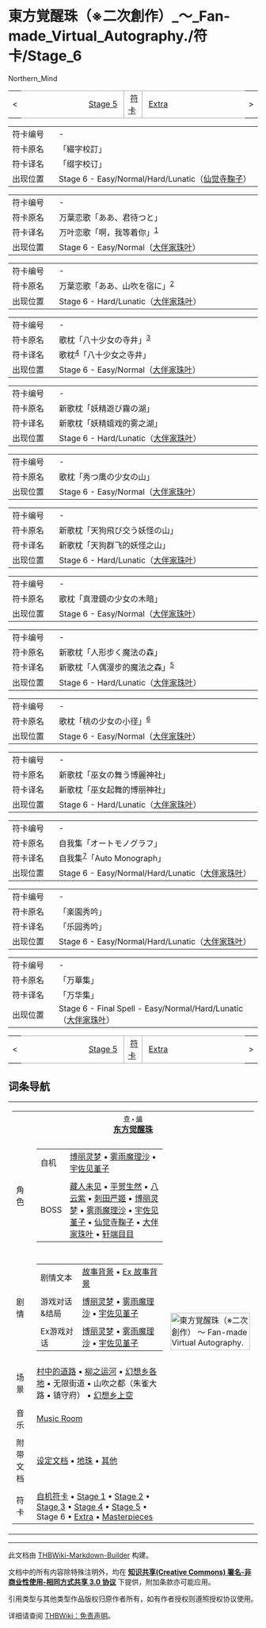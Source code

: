 # 東方覚醒珠（※二次創作）_～_Fan-made_Virtual_Autography./符卡/Stage_6

<!-- source html: G:\repos\THBWiki-Markdown-Builder\THBWikiMarkdown\Temp\main\f\f3\ns0%3A%E6%9D%B1%E6%96%B9%E8%A6%9A%E9%86%92%E7%8F%A0%EF%BC%88%E2%80%BB%E4%BA%8C%E6%AC%A1%E5%89%B5%E4%BD%9C%EF%BC%89_%EF%BD%9E_Fan-made_Virtual_Autography%2E%2F%E7%AC%A6%E5%8D%A1%2FStage_6.html -->

Northern_Mind

<center>

<table>
<tbody><tr>
<td>&lt;
</td>
<td style="border-top: 1px solid #aaaaaa; border-bottom: 1px solid #aaaaaa; width: 50%; text-align: right"><a href="./東方覚醒珠（※二次創作）_～_Fan-made_Virtual_Autography.-符卡-Stage_5.md" title="東方覚醒珠（※二次創作） ～ Fan-made Virtual Autography./符卡/Stage 5">Stage 5</a>&#160;
</td>
<td style="text-align: center; border-left: 1px solid #aaaaaa; border-right: 1px solid #aaaaaa; border-top: 1px solid #aaaaaa; border-bottom: 1px solid #aaaaaa;">&#160;<a href="/index.php?title=%E6%9D%B1%E6%96%B9%E8%A6%9A%E9%86%92%E7%8F%A0%EF%BC%88%E2%80%BB%E4%BA%8C%E6%AC%A1%E5%89%B5%E4%BD%9C%EF%BC%89_%EF%BD%9E_Fan-made_Virtual_Autography./%E7%AC%A6%E5%8D%A1&amp;action=edit&amp;redlink=1" class="new" title="東方覚醒珠（※二次創作） ～ Fan-made Virtual Autography./符卡（页面不存在）">符卡</a>&#160;
</td>
<td style="border-top: 1px solid #aaaaaa; border-bottom: 1px solid #aaaaaa; width: 50%; text-align: left">&#160;<a href="./東方覚醒珠（※二次創作）_～_Fan-made_Virtual_Autography.-符卡-Extra.md" title="東方覚醒珠（※二次創作） ～ Fan-made Virtual Autography./符卡/Extra">Extra</a>
</td>
<td>&gt;
</td></tr></tbody></table>

  
</center>
  
  

  


<table>
<tbody><tr><td width="80">符卡编号</td><td width="400">-</td></tr>
<tr><td>符卡原名</td><td>「綴字校訂」</td></tr><tr><td>符卡译名</td><td>「缀字校订」</td></tr><tr><td>出现位置</td><td>Stage 6 - Easy/Normal/Hard/Lunatic（<a href="./仙觉寺鞠子.md" title="仙觉寺鞠子">仙觉寺鞠子</a>）</td></tr></tbody></table>


  
  

  


<table>
<tbody><tr><td width="80">符卡编号</td><td width="400">-</td></tr>
<tr><td>符卡原名</td><td>万葉恋歌「ああ、君待つと」</td></tr><tr><td>符卡译名</td><td>万叶恋歌「啊，我等着你」<sup id="cite_ref-1" class="reference"><a href="#cite_note-1">1</a></sup></td></tr><tr><td>出现位置</td><td>Stage 6 - Easy/Normal（<a href="./大伴家珠叶.md" title="大伴家珠叶">大伴家珠叶</a>）</td></tr></tbody></table>


  
  

  


<table>
<tbody><tr><td width="80">符卡编号</td><td width="400">-</td></tr>
<tr><td>符卡原名</td><td>万葉恋歌「ああ、山吹を宿に」<sup id="cite_ref-2" class="reference"><a href="#cite_note-2">2</a></sup></td></tr><tr><td>出现位置</td><td>Stage 6 - Hard/Lunatic（<a href="./大伴家珠叶.md" title="大伴家珠叶">大伴家珠叶</a>）</td></tr></tbody></table>


  
  

  


<table>
<tbody><tr><td width="80">符卡编号</td><td width="400">-</td></tr>
<tr><td>符卡原名</td><td>歌枕「八十少女の寺井」<sup id="cite_ref-3" class="reference"><a href="#cite_note-3">3</a></sup></td></tr><tr><td>符卡译名</td><td>歌枕<sup id="cite_ref-4" class="reference"><a href="#cite_note-4">4</a></sup>「八十少女之寺井」</td></tr><tr><td>出现位置</td><td>Stage 6 - Easy/Normal（<a href="./大伴家珠叶.md" title="大伴家珠叶">大伴家珠叶</a>）</td></tr></tbody></table>


  
  

  


<table>
<tbody><tr><td width="80">符卡编号</td><td width="400">-</td></tr>
<tr><td>符卡原名</td><td>新歌枕「妖精遊び霧の湖」</td></tr><tr><td>符卡译名</td><td>新歌枕「妖精嬉戏的雾之湖」</td></tr><tr><td>出现位置</td><td>Stage 6 - Hard/Lunatic（<a href="./大伴家珠叶.md" title="大伴家珠叶">大伴家珠叶</a>）</td></tr></tbody></table>


  
  

  


<table>
<tbody><tr><td width="80">符卡编号</td><td width="400">-</td></tr>
<tr><td>符卡原名</td><td>歌枕「秀つ鹰の少女の山」</td></tr><tr><td>出现位置</td><td>Stage 6 - Easy/Normal（<a href="./大伴家珠叶.md" title="大伴家珠叶">大伴家珠叶</a>）</td></tr></tbody></table>


  
  

  


<table>
<tbody><tr><td width="80">符卡编号</td><td width="400">-</td></tr>
<tr><td>符卡原名</td><td>新歌枕「天狗飛び交う妖怪の山」</td></tr><tr><td>符卡译名</td><td>新歌枕「天狗群飞的妖怪之山」</td></tr><tr><td>出现位置</td><td>Stage 6 - Hard/Lunatic（<a href="./大伴家珠叶.md" title="大伴家珠叶">大伴家珠叶</a>）</td></tr></tbody></table>


  
  

  


<table>
<tbody><tr><td width="80">符卡编号</td><td width="400">-</td></tr>
<tr><td>符卡原名</td><td>歌枕「真澄鏡の少女の木暗」</td></tr><tr><td>出现位置</td><td>Stage 6 - Easy/Normal（<a href="./大伴家珠叶.md" title="大伴家珠叶">大伴家珠叶</a>）</td></tr></tbody></table>


  
  

  


<table>
<tbody><tr><td width="80">符卡编号</td><td width="400">-</td></tr>
<tr><td>符卡原名</td><td>新歌枕「人形步く魔法の森」</td></tr><tr><td>符卡译名</td><td>新歌枕「人偶漫步的魔法之森」<sup id="cite_ref-5" class="reference"><a href="#cite_note-5">5</a></sup></td></tr><tr><td>出现位置</td><td>Stage 6 - Hard/Lunatic（<a href="./大伴家珠叶.md" title="大伴家珠叶">大伴家珠叶</a>）</td></tr></tbody></table>


  
  

  


<table>
<tbody><tr><td width="80">符卡编号</td><td width="400">-</td></tr>
<tr><td>符卡原名</td><td>歌枕「桃の少女の小径」<sup id="cite_ref-6" class="reference"><a href="#cite_note-6">6</a></sup></td></tr><tr><td>出现位置</td><td>Stage 6 - Easy/Normal（<a href="./大伴家珠叶.md" title="大伴家珠叶">大伴家珠叶</a>）</td></tr></tbody></table>


  
  

  


<table>
<tbody><tr><td width="80">符卡编号</td><td width="400">-</td></tr>
<tr><td>符卡原名</td><td>新歌枕「巫女の舞う博麗神社」</td></tr><tr><td>符卡译名</td><td>新歌枕「巫女起舞的博丽神社」</td></tr><tr><td>出现位置</td><td>Stage 6 - Hard/Lunatic（<a href="./大伴家珠叶.md" title="大伴家珠叶">大伴家珠叶</a>）</td></tr></tbody></table>


  
  

  


<table>
<tbody><tr><td width="80">符卡编号</td><td width="400">-</td></tr>
<tr><td>符卡原名</td><td>自我集「オートモノグラフ」</td></tr><tr><td>符卡译名</td><td>自我集<sup id="cite_ref-7" class="reference"><a href="#cite_note-7">7</a></sup>「Auto Monograph」</td></tr><tr><td>出现位置</td><td>Stage 6 - Easy/Normal/Hard/Lunatic（<a href="./大伴家珠叶.md" title="大伴家珠叶">大伴家珠叶</a>）</td></tr></tbody></table>


  
  

  


<table>
<tbody><tr><td width="80">符卡编号</td><td width="400">-</td></tr>
<tr><td>符卡原名</td><td>「楽園秀吟」</td></tr><tr><td>符卡译名</td><td>「乐园秀吟」</td></tr><tr><td>出现位置</td><td>Stage 6 - Easy/Normal/Hard/Lunatic（<a href="./大伴家珠叶.md" title="大伴家珠叶">大伴家珠叶</a>）</td></tr></tbody></table>


  
  

  


<table>
<tbody><tr><td width="80">符卡编号</td><td width="400">-</td></tr>
<tr><td>符卡原名</td><td>「万華集」</td></tr><tr><td>符卡译名</td><td>「万华集」</td></tr><tr><td>出现位置</td><td>Stage 6 - Final Spell - Easy/Normal/Hard/Lunatic（<a href="./大伴家珠叶.md" title="大伴家珠叶">大伴家珠叶</a>）</td></tr></tbody></table>


<center>

<table>
<tbody><tr>
<td>&lt;
</td>
<td style="border-top: 1px solid #aaaaaa; border-bottom: 1px solid #aaaaaa; width: 50%; text-align: right"><a href="./東方覚醒珠（※二次創作）_～_Fan-made_Virtual_Autography.-符卡-Stage_5.md" title="東方覚醒珠（※二次創作） ～ Fan-made Virtual Autography./符卡/Stage 5">Stage 5</a>&#160;
</td>
<td style="text-align: center; border-left: 1px solid #aaaaaa; border-right: 1px solid #aaaaaa; border-top: 1px solid #aaaaaa; border-bottom: 1px solid #aaaaaa;">&#160;<a href="/index.php?title=%E6%9D%B1%E6%96%B9%E8%A6%9A%E9%86%92%E7%8F%A0%EF%BC%88%E2%80%BB%E4%BA%8C%E6%AC%A1%E5%89%B5%E4%BD%9C%EF%BC%89_%EF%BD%9E_Fan-made_Virtual_Autography./%E7%AC%A6%E5%8D%A1&amp;action=edit&amp;redlink=1" class="new" title="東方覚醒珠（※二次創作） ～ Fan-made Virtual Autography./符卡（页面不存在）">符卡</a>&#160;
</td>
<td style="border-top: 1px solid #aaaaaa; border-bottom: 1px solid #aaaaaa; width: 50%; text-align: left">&#160;<a href="./東方覚醒珠（※二次創作）_～_Fan-made_Virtual_Autography.-符卡-Extra.md" title="東方覚醒珠（※二次創作） ～ Fan-made Virtual Autography./符卡/Extra">Extra</a>
</td>
<td>&gt;
</td></tr></tbody></table>

  
</center>

[^cite_note-1]: 小林幸子演唱的歌曲「万葉恋歌 ああ、君待つと」。

## 词条导航
  
  

<table><tbody><tr><td><table cellspacing="0" class="nowraplinks mw-collapsible mw-collapsed" style="width:100%;;;"><tbody><tr><th style=";" colspan="3" class="navbox-title"><div class="navbar"><div class="noprint plainlinksneverexpand" style="background-color:transparent; padding:0; font-weight:normal; font-size:80%; white-space:nowrap;"><a href="./東方覚醒珠（※二次創作）_～_Fan-made_Virtual_Autography.-导航.md" title="東方覚醒珠（※二次創作） ～ Fan-made Virtual Autography./导航"><span style=";;border:none;" title="查看这个模板">查</span></a>&#160;<span style="font-size:80%;">•</span>&#160;<a href="/index.php?title=%E6%9D%B1%E6%96%B9%E8%A6%9A%E9%86%92%E7%8F%A0%EF%BC%88%E2%80%BB%E4%BA%8C%E6%AC%A1%E5%89%B5%E4%BD%9C%EF%BC%89_%EF%BD%9E_Fan-made_Virtual_Autography./%E5%AF%BC%E8%88%AA&amp;action=edit"><span style=";;border:none;" title="您可以编辑这个模板。请在储存变更之前先预览">编</span></a></div></div><span><a href="./東方覚醒珠（※二次創作）_～_Fan-made_Virtual_Autography..md" title="東方覚醒珠（※二次創作） ～ Fan-made Virtual Autography.">东方觉醒珠</a></span></th></tr><tr><td></td></tr><tr><td class="navbox-group" style=";;">角色</td><td style=";;" class="navbox-list navbox-odd"><div></div><table cellspacing="0" class="nowraplinks navbox-subgroup" style="width:100%;;;;"><tbody><tr><td class="navbox-group" style=";;"><div>自机</div></td><td style=";;" class="navbox-list navbox-odd"><div><a href="/%E6%9D%B1%E6%96%B9%E8%A6%9A%E9%86%92%E7%8F%A0%EF%BC%88%E2%80%BB%E4%BA%8C%E6%AC%A1%E5%89%B5%E4%BD%9C%EF%BC%89_%EF%BD%9E_Fan-made_Virtual_Autography./Omake#博丽灵梦" title="東方覚醒珠（※二次創作） ～ Fan-made Virtual Autography./Omake">博丽灵梦</a> &#8226; <a href="/%E6%9D%B1%E6%96%B9%E8%A6%9A%E9%86%92%E7%8F%A0%EF%BC%88%E2%80%BB%E4%BA%8C%E6%AC%A1%E5%89%B5%E4%BD%9C%EF%BC%89_%EF%BD%9E_Fan-made_Virtual_Autography./Omake#雾雨魔理沙" title="東方覚醒珠（※二次創作） ～ Fan-made Virtual Autography./Omake">雾雨魔理沙</a> &#8226; <a href="/%E6%9D%B1%E6%96%B9%E8%A6%9A%E9%86%92%E7%8F%A0%EF%BC%88%E2%80%BB%E4%BA%8C%E6%AC%A1%E5%89%B5%E4%BD%9C%EF%BC%89_%EF%BD%9E_Fan-made_Virtual_Autography./Omake#宇佐见堇子" title="東方覚醒珠（※二次創作） ～ Fan-made Virtual Autography./Omake">宇佐见堇子</a></div></td></tr><tr><td></td></tr><tr><td class="navbox-group" style=";;"><div>BOSS</div></td><td style=";;" class="navbox-list navbox-even"><div><a href="./藏人未见.md" title="藏人未见">藏人未见</a> &#8226; <a href="./平贺生然.md" title="平贺生然">平贺生然</a> &#8226; <a href="/%E6%9D%B1%E6%96%B9%E8%A6%9A%E9%86%92%E7%8F%A0%EF%BC%88%E2%80%BB%E4%BA%8C%E6%AC%A1%E5%89%B5%E4%BD%9C%EF%BC%89_%EF%BD%9E_Fan-made_Virtual_Autography./Omake#八云紫" title="東方覚醒珠（※二次創作） ～ Fan-made Virtual Autography./Omake">八云紫</a> &#8226; <a href="./刺田严姬.md" title="刺田严姬">刺田严姬</a> &#8226; <a href="/%E6%9D%B1%E6%96%B9%E8%A6%9A%E9%86%92%E7%8F%A0%EF%BC%88%E2%80%BB%E4%BA%8C%E6%AC%A1%E5%89%B5%E4%BD%9C%EF%BC%89_%EF%BD%9E_Fan-made_Virtual_Autography./Omake#博丽灵梦" title="東方覚醒珠（※二次創作） ～ Fan-made Virtual Autography./Omake">博丽灵梦</a> &#8226; <a href="/%E6%9D%B1%E6%96%B9%E8%A6%9A%E9%86%92%E7%8F%A0%EF%BC%88%E2%80%BB%E4%BA%8C%E6%AC%A1%E5%89%B5%E4%BD%9C%EF%BC%89_%EF%BD%9E_Fan-made_Virtual_Autography./Omake#雾雨魔理沙" title="東方覚醒珠（※二次創作） ～ Fan-made Virtual Autography./Omake">雾雨魔理沙</a> &#8226; <a href="/%E6%9D%B1%E6%96%B9%E8%A6%9A%E9%86%92%E7%8F%A0%EF%BC%88%E2%80%BB%E4%BA%8C%E6%AC%A1%E5%89%B5%E4%BD%9C%EF%BC%89_%EF%BD%9E_Fan-made_Virtual_Autography./Omake#宇佐见堇子" title="東方覚醒珠（※二次創作） ～ Fan-made Virtual Autography./Omake">宇佐见堇子</a> &#8226; <a href="./仙觉寺鞠子.md" title="仙觉寺鞠子">仙觉寺鞠子</a> &#8226; <a href="./大伴家珠叶.md" title="大伴家珠叶">大伴家珠叶</a> &#8226; <a href="./轩端目目.md" title="轩端目目">轩端目目</a></div></td></tr></tbody></table><div></div></td><td class="navbox-image" style="" rowspan="11"><a href="./文件-東方覚醒珠（※二次創作）_～_Fan-made_Virtual_Autography.封面.jpg.md" class="image"><img alt="東方覚醒珠（※二次創作） ～ Fan-made Virtual Autography.封面.jpg" src="https://upload.thwiki.cc/thumb/1/1c/%E6%9D%B1%E6%96%B9%E8%A6%9A%E9%86%92%E7%8F%A0%EF%BC%88%E2%80%BB%E4%BA%8C%E6%AC%A1%E5%89%B5%E4%BD%9C%EF%BC%89_%EF%BD%9E_Fan-made_Virtual_Autography.%E5%B0%81%E9%9D%A2.jpg/160px-%E6%9D%B1%E6%96%B9%E8%A6%9A%E9%86%92%E7%8F%A0%EF%BC%88%E2%80%BB%E4%BA%8C%E6%AC%A1%E5%89%B5%E4%BD%9C%EF%BC%89_%EF%BD%9E_Fan-made_Virtual_Autography.%E5%B0%81%E9%9D%A2.jpg" decoding="async" loading="lazy" width="160" height="75" srcset="https://upload.thwiki.cc/thumb/1/1c/%E6%9D%B1%E6%96%B9%E8%A6%9A%E9%86%92%E7%8F%A0%EF%BC%88%E2%80%BB%E4%BA%8C%E6%AC%A1%E5%89%B5%E4%BD%9C%EF%BC%89_%EF%BD%9E_Fan-made_Virtual_Autography.%E5%B0%81%E9%9D%A2.jpg/240px-%E6%9D%B1%E6%96%B9%E8%A6%9A%E9%86%92%E7%8F%A0%EF%BC%88%E2%80%BB%E4%BA%8C%E6%AC%A1%E5%89%B5%E4%BD%9C%EF%BC%89_%EF%BD%9E_Fan-made_Virtual_Autography.%E5%B0%81%E9%9D%A2.jpg 1.5x, https://upload.thwiki.cc/thumb/1/1c/%E6%9D%B1%E6%96%B9%E8%A6%9A%E9%86%92%E7%8F%A0%EF%BC%88%E2%80%BB%E4%BA%8C%E6%AC%A1%E5%89%B5%E4%BD%9C%EF%BC%89_%EF%BD%9E_Fan-made_Virtual_Autography.%E5%B0%81%E9%9D%A2.jpg/320px-%E6%9D%B1%E6%96%B9%E8%A6%9A%E9%86%92%E7%8F%A0%EF%BC%88%E2%80%BB%E4%BA%8C%E6%AC%A1%E5%89%B5%E4%BD%9C%EF%BC%89_%EF%BD%9E_Fan-made_Virtual_Autography.%E5%B0%81%E9%9D%A2.jpg 2x" data-file-width="460" data-file-height="215"></a></td></tr><tr><td></td></tr><tr><td class="navbox-group" style=";;">剧情</td><td style=";;" class="navbox-list navbox-even"><div></div><table cellspacing="0" class="nowraplinks navbox-subgroup" style="width:100%;;;;"><tbody><tr><td class="navbox-group" style=";;"><div>剧情文本</div></td><td style=";;" class="navbox-list navbox-odd"><div><a href="./東方覚醒珠（※二次創作）_～_Fan-made_Virtual_Autography.-故事背景.md" title="東方覚醒珠（※二次創作） ～ Fan-made Virtual Autography./故事背景">故事背景</a> &#8226; <a href="/%E6%9D%B1%E6%96%B9%E8%A6%9A%E9%86%92%E7%8F%A0%EF%BC%88%E2%80%BB%E4%BA%8C%E6%AC%A1%E5%89%B5%E4%BD%9C%EF%BC%89_%EF%BD%9E_Fan-made_Virtual_Autography./%E6%95%85%E4%BA%8B%E8%83%8C%E6%99%AF#EX故事背景" title="東方覚醒珠（※二次創作） ～ Fan-made Virtual Autography./故事背景">Ex 故事背景</a></div></td></tr><tr><td></td></tr><tr><td class="navbox-group" style=";;"><div>游戏对话&amp;结局</div></td><td style=";;" class="navbox-list navbox-even"><div><a href="./東方覚醒珠（※二次創作）_～_Fan-made_Virtual_Autography.-博丽灵梦.md" title="東方覚醒珠（※二次創作） ～ Fan-made Virtual Autography./博丽灵梦">博丽灵梦</a> &#8226; <a href="./東方覚醒珠（※二次創作）_～_Fan-made_Virtual_Autography.-雾雨魔理沙.md" title="東方覚醒珠（※二次創作） ～ Fan-made Virtual Autography./雾雨魔理沙">雾雨魔理沙</a> &#8226; <a href="./東方覚醒珠（※二次創作）_～_Fan-made_Virtual_Autography.-宇佐见堇子.md" title="東方覚醒珠（※二次創作） ～ Fan-made Virtual Autography./宇佐见堇子">宇佐见堇子</a></div></td></tr><tr><td></td></tr><tr><td class="navbox-group" style=";;"><div>Ex游戏对话</div></td><td style=";;" class="navbox-list navbox-odd"><div><a href="./東方覚醒珠（※二次創作）_～_Fan-made_Virtual_Autography.-博丽灵梦_ExStory.md" title="東方覚醒珠（※二次創作） ～ Fan-made Virtual Autography./博丽灵梦 ExStory">博丽灵梦</a> &#8226; <a href="./東方覚醒珠（※二次創作）_～_Fan-made_Virtual_Autography.-雾雨魔理沙_ExStory.md" title="東方覚醒珠（※二次創作） ～ Fan-made Virtual Autography./雾雨魔理沙 ExStory">雾雨魔理沙</a> &#8226; <a href="./東方覚醒珠（※二次創作）_～_Fan-made_Virtual_Autography.-宇佐见堇子_ExStory.md" title="東方覚醒珠（※二次創作） ～ Fan-made Virtual Autography./宇佐见堇子 ExStory">宇佐见堇子</a></div></td></tr></tbody></table><div></div></td></tr><tr><td></td></tr><tr><td class="navbox-group" style=";;">场景</td><td style=";;" class="navbox-list navbox-odd"><div><a href="./人类村落.md" title="人类村落">村中的道路</a> &#8226; <a href="./柳之运河.md" title="柳之运河">柳之运河</a> &#8226; <a href="./幻想乡.md" title="幻想乡">幻想乡各地</a> &#8226; 无限街道 &#8226; 山吹之都（朱雀大路 &#8226; 镇守府） &#8226; <a href="./幻想乡上空.md" title="幻想乡上空">幻想乡上空</a></div></td></tr><tr><td></td></tr><tr><td class="navbox-group" style=";;">音乐</td><td style=";;" class="navbox-list navbox-even"><div><a href="./東方覚醒珠（※二次創作）_～_Fan-made_Virtual_Autography.-Music.md" title="東方覚醒珠（※二次創作） ～ Fan-made Virtual Autography./Music">Music Room</a></div></td></tr><tr><td></td></tr><tr><td class="navbox-group" style=";;">附带文档</td><td style=";;" class="navbox-list navbox-odd"><div><a href="./東方覚醒珠（※二次創作）_～_Fan-made_Virtual_Autography.-Omake.md" title="東方覚醒珠（※二次創作） ～ Fan-made Virtual Autography./Omake">设定文档</a> &#8226; <a href="./東方覚醒珠（※二次創作）_～_Fan-made_Virtual_Autography.-地珠.md" title="東方覚醒珠（※二次創作） ～ Fan-made Virtual Autography./地珠">地珠</a> &#8226; <a href="/index.php?title=%E6%9D%B1%E6%96%B9%E8%A6%9A%E9%86%92%E7%8F%A0%EF%BC%88%E2%80%BB%E4%BA%8C%E6%AC%A1%E5%89%B5%E4%BD%9C%EF%BC%89_%EF%BD%9E_Fan-made_Virtual_Autography./%E5%85%B6%E4%BB%96&amp;action=edit&amp;redlink=1" class="new" title="東方覚醒珠（※二次創作） ～ Fan-made Virtual Autography./其他（页面不存在）">其他</a></div></td></tr><tr><td></td></tr><tr><td class="navbox-group" style=";;">符卡</td><td style=";;" class="navbox-list navbox-even"><div><a href="./東方覚醒珠（※二次創作）_～_Fan-made_Virtual_Autography.-符卡-自机符卡.md" title="東方覚醒珠（※二次創作） ～ Fan-made Virtual Autography./符卡/自机符卡">自机符卡</a> &#8226; <a href="./東方覚醒珠（※二次創作）_～_Fan-made_Virtual_Autography.-符卡-Stage_1.md" title="東方覚醒珠（※二次創作） ～ Fan-made Virtual Autography./符卡/Stage 1">Stage 1</a> &#8226; <a href="./東方覚醒珠（※二次創作）_～_Fan-made_Virtual_Autography.-符卡-Stage_2.md" title="東方覚醒珠（※二次創作） ～ Fan-made Virtual Autography./符卡/Stage 2">Stage 2</a> &#8226; <a href="./東方覚醒珠（※二次創作）_～_Fan-made_Virtual_Autography.-符卡-Stage_3.md" title="東方覚醒珠（※二次創作） ～ Fan-made Virtual Autography./符卡/Stage 3">Stage 3</a> &#8226; <a href="./東方覚醒珠（※二次創作）_～_Fan-made_Virtual_Autography.-符卡-Stage_4.md" title="東方覚醒珠（※二次創作） ～ Fan-made Virtual Autography./符卡/Stage 4">Stage 4</a> &#8226; <a href="./東方覚醒珠（※二次創作）_～_Fan-made_Virtual_Autography.-符卡-Stage_5.md" title="東方覚醒珠（※二次創作） ～ Fan-made Virtual Autography./符卡/Stage 5">Stage 5</a> &#8226; <a class="mw-selflink selflink">Stage 6</a> &#8226; <a href="./東方覚醒珠（※二次創作）_～_Fan-made_Virtual_Autography.-符卡-Extra.md" title="東方覚醒珠（※二次創作） ～ Fan-made Virtual Autography./符卡/Extra">Extra</a> &#8226; <a href="./東方覚醒珠（※二次創作）_～_Fan-made_Virtual_Autography.-符卡-Masterpieces.md" title="東方覚醒珠（※二次創作） ～ Fan-made Virtual Autography./符卡/Masterpieces">Masterpieces</a></div></td></tr></tbody></table></td></tr></tbody></table>






---

此文档由 [THBWiki-Markdown-Builder](https://github.com/Delsin-Yu/THBWiki-Markdown-Builder) 构建。

文档中的所有内容除特殊注明外，均在 [**知识共享(Creative Commons) 署名-非商业性使用-相同方式共享 3.0 协议**](https://creativecommons.org/licenses/by-sa/3.0/deed.zh-hans) 下提供，附加条款亦可能应用。

引用类型与其他类型作品版权归原作者所有，如有作者授权则遵照授权协议使用。

详细请查阅 [THBWiki：免责声明](https://thbwiki.cc/THBWiki:%E5%85%8D%E8%B4%A3%E5%A3%B0%E6%98%8E)。

